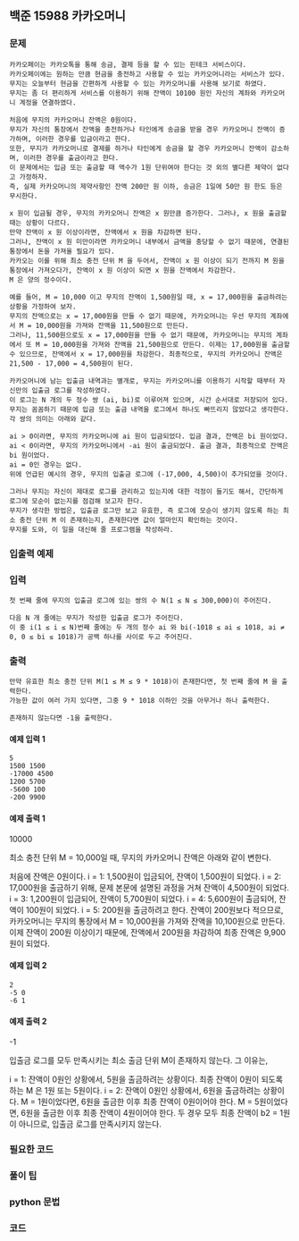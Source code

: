 ## 백준 15988 카카오머니 

### 문제
```
카카오페이는 카카오톡을 통해 송금, 결제 등을 할 수 있는 핀테크 서비스이다. 
카카오페이에는 원하는 만큼 현금을 충전하고 사용할 수 있는 카카오머니라는 서비스가 있다. 
무지는 오늘부터 현금을 간편하게 사용할 수 있는 카카오머니를 사용해 보기로 하였다. 
무지는 좀 더 편리하게 서비스를 이용하기 위해 잔액이 10100 원인 자신의 계좌와 카카오머니 계정을 연결하였다.

처음에 무지의 카카오머니 잔액은 0원이다. 
무지가 자신의 통장에서 잔액을 충전하거나 타인에게 송금을 받을 경우 카카오머니 잔액이 증가하며, 이러한 경우를 입금이라고 한다. 
또한, 무지가 카카오머니로 결제를 하거나 타인에게 송금을 할 경우 카카오머니 잔액이 감소하며, 이러한 경우를 출금이라고 한다. 
이 문제에서는 입금 또는 출금할 때 액수가 1원 단위여야 한다는 것 외의 별다른 제약이 없다고 가정하자. 
즉, 실제 카카오머니의 제약사항인 잔액 200만 원 이하, 송금은 1일에 50만 원 한도 등은 무시한다.

x 원이 입금될 경우, 무지의 카카오머니 잔액은 x 원만큼 증가한다. 그러나, x 원을 출금할 때는 상황이 다르다. 
만약 잔액이 x 원 이상이라면, 잔액에서 x 원을 차감하면 된다. 
그러나, 잔액이 x 원 미만이라면 카카오머니 내부에서 금액을 충당할 수 없기 때문에, 연결된 통장에서 돈을 가져올 필요가 있다. 
카카오는 이를 위해 최소 충전 단위 M 을 두어서, 잔액이 x 원 이상이 되기 전까지 M 원을 통장에서 가져오다가, 잔액이 x 원 이상이 되면 x 원을 잔액에서 차감한다. 
M 은 양의 정수이다.

예를 들어, M = 10,000 이고 무지의 잔액이 1,500원일 때, x = 17,000원을 출금하려는 상황을 가정하여 보자. 
무지의 잔액으로는 x = 17,000원을 만들 수 없기 때문에, 카카오머니는 우선 무지의 계좌에서 M = 10,000원을 가져와 잔액을 11,500원으로 만든다. 
그러나, 11,500원으로도 x = 17,000원을 만들 수 없기 때문에, 카카오머니는 무지의 계좌에서 또 M = 10,000원을 가져와 잔액을 21,500원으로 만든다. 이제는 17,000원을 출금할 수 있으므로, 잔액에서 x = 17,000원을 차감한다. 최종적으로, 무지의 카카오머니 잔액은 21,500 - 17,000 = 4,500원이 된다.

카카오머니에 남는 입출금 내역과는 별개로, 무지는 카카오머니를 이용하기 시작할 때부터 자신만의 입출금 로그를 작성하였다. 
이 로그는 N 개의 두 정수 쌍 (ai, bi)로 이루어져 있으며, 시간 순서대로 저장되어 있다. 
무지는 꼼꼼하기 때문에 입금 또는 출금 내역을 로그에서 하나도 빠뜨리지 않았다고 생각한다. 각 쌍의 의미는 아래와 같다.

ai > 0이라면, 무지의 카카오머니에 ai 원이 입금되었다. 입금 결과, 잔액은 bi 원이었다.
ai < 0이라면, 무지의 카카오머니에서 -ai 원이 출금되었다. 출금 결과, 최종적으로 잔액은 bi 원이었다.
ai = 0인 경우는 없다.
위에 언급된 예시의 경우, 무지의 입출금 로그에 (-17,000, 4,500)이 추가되었을 것이다.

그러나 무지는 자신이 제대로 로그를 관리하고 있는지에 대한 걱정이 들기도 해서, 간단하게 로그에 모순이 없는지를 점검해 보고자 한다. 
무지가 생각한 방법은, 입출금 로그만 보고 유효한, 즉 로그에 모순이 생기지 않도록 하는 최소 충전 단위 M 이 존재하는지, 존재한다면 값이 얼마인지 확인하는 것이다. 
무지를 도와, 이 일을 대신해 줄 프로그램을 작성하라.
```
### 입출력 예제
### 입력
```
첫 번째 줄에 무지의 입출금 로그에 있는 쌍의 수 N(1 ≤ N ≤ 300,000)이 주어진다.

다음 N 개 줄에는 무지가 작성한 입출금 로그가 주어진다. 
이 중 i(1 ≤ i ≤ N)번째 줄에는 두 개의 정수 ai 와 bi(-1018 ≤ ai ≤ 1018, ai ≠ 0, 0 ≤ bi ≤ 1018)가 공백 하나를 사이로 두고 주어진다.
```
### 출력
```
만약 유효한 최소 충전 단위 M(1 ≤ M ≤ 9 * 1018)이 존재한다면, 첫 번째 줄에 M 을 출력한다. 
가능한 값이 여러 가지 있다면, 그중 9 * 1018 이하인 것을 아무거나 하나 출력한다.

존재하지 않는다면 -1을 출력한다.
```
#### 예제 입력 1  
```
5
1500 1500
-17000 4500
1200 5700
-5600 100
-200 9900
```
#### 예제 출력 1  
10000

최소 충전 단위 M = 10,000일 때, 무지의 카카오머니 잔액은 아래와 같이 변한다.

처음에 잔액은 0원이다.
i = 1: 1,500원이 입금되어, 잔액이 1,500원이 되었다.
i = 2: 17,000원을 출금하기 위해, 문제 본문에 설명된 과정을 거쳐 잔액이 4,500원이 되었다.
i = 3: 1,200원이 입금되어, 잔액이 5,700원이 되었다.
i = 4: 5,600원이 출금되어, 잔액이 100원이 되었다.
i = 5: 200원을 출금하려고 한다. 잔액이 200원보다 적으므로, 카카오머니는 무지의 통장에서 M = 10,000원을 가져와 잔액을 10,100원으로 만든다. 이제 잔액이 200원 이상이기 때문에, 잔액에서 200원을 차감하여 최종 잔액은 9,900원이 되었다.

#### 예제 입력 2  
```
2
-5 0
-6 1
```
#### 예제 출력 2  
-1

입출금 로그를 모두 만족시키는 최소 출금 단위 M이 존재하지 않는다. 그 이유는,

i = 1: 잔액이 0원인 상황에서, 5원을 출금하려는 상황이다. 최종 잔액이 0원이 되도록 하는 M 은 1원 또는 5원이다.
i = 2: 잔액이 0원인 상황에서, 6원을 출금하려는 상황이다. M = 1원이었다면, 6원을 출금한 이후 최종 잔액이 0원이어야 한다. M = 5원이었다면, 6원을 출금한 이후 최종 잔액이 4원이어야 한다. 두 경우 모두 최종 잔액이 b2 = 1원이 아니므로, 입출금 로그를 만족시키지 않는다.



### 필요한 코드


### 풀이 팁 


### python 문법 


### 코드 
